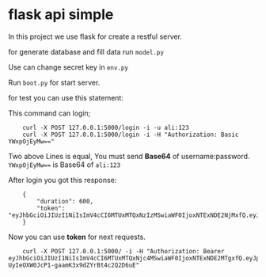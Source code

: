 # flask api simple

In this project we use flask for create a restful server.

for generate database and fill data run `model.py`

Use can change secret key in `env.py`

Run `boot.py` for start server.

for test you can use this statement:

This command can login;
```
    curl -X POST 127.0.0.1:5000/login -i -u ali:123
    curl -X POST 127.0.0.1:5000/login -i -H "Authorization: Basic YWxpOjEyMw=="
```

Two above Lines is equal, You must send **Base64** of username:password.
`YWxpOjEyMw==` is Base64 of `ali:123`

After login you got this response:

```
    {
        "duration": 600,
        "token": "eyJhbGciOiJIUzI1NiIsImV4cCI6MTUxMTQxNzIzMSwiaWF0IjoxNTExNDE2NjMxfQ.eyJpZCI6MX0.EaaqUk_wk9FdJJkNiTUwI78h4heVkfoNLX9u6VH2KUw"
    }
```

Now you can use **token** for next requests.

```
    curl -X POST 127.0.0.1:5000/ -i -H "Authorization: Bearer eyJhbGciOiJIUzI1NiIsImV4cCI6MTUxMTQxNjc4MSwiaWF0IjoxNTExNDE2MTgxfQ.eyJpZCI6MX0.0Of_YE-UyIeOXW0JcP1-gaamK3x9dZYrBt4c2Q2D6uE"
```

